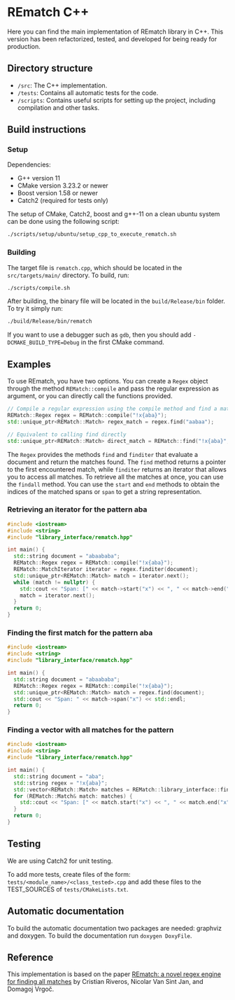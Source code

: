 # REmatch C++

Here you can find the main implementation of REmatch library in C++. This version has been refactorized, tested, and developed for being ready for production. 

## Directory structure

* `/src`: The C++ implementation.
* `/tests`: Contains all automatic tests for the code.
* `/scripts`: Contains useful scripts for setting up the project, including compilation and other tasks.

## Build instructions

### Setup

Dependencies:

* G++ version 11
* CMake version 3.23.2 or newer
* Boost version 1.58 or newer
* Catch2 (required for tests only)

The setup of CMake, Catch2, boost and g++-11 on a clean ubuntu system can be done using the following script:

```bash
./scripts/setup/ubuntu/setup_cpp_to_execute_rematch.sh
```

### Building

The target file is `rematch.cpp`, which should be located in the `src/targets/main/` directory. To build, run:

```bash
./scripts/compile.sh
```

After building, the binary file will be located in the `build/Release/bin` folder. To try it simply run:

```bash
./build/Release/bin/rematch
```

If you want to use a debugger such as `gdb`, then you should add `-DCMAKE_BUILD_TYPE=Debug` in the first CMake command.

## Examples

To use REmatch, you have two options. You can create a `Regex` object through the method `REMatch::compile` and pass the regular expression as argument, or you can directly call the functions provided. 

```cpp
// Compile a regular expression using the compile method and find a match
REMatch::Regex regex = REMatch::compile("!x{aba}");
std::unique_ptr<REMatch::Match> regex_match = regex.find("aabaa");

// Equivalent to calling find directly
std::unique_ptr<REMatch::Match> direct_match = REMatch::find("!x{aba}", "aabaa");
```

The `Regex` provides the methods `find` and `finditer` that evaluate a document and return the matches found. The `find` method returns a pointer to the first encountered match, while `finditer` returns an iterator that allows you to access all matches. To retrieve all the matches at once, you can use the `findall` method. You can use the `start` and `end` methods to obtain the indices of the matched spans or `span` to get a string representation.

### Retrieving an iterator for the pattern aba

```cpp
#include <iostream>
#include <string>
#include "library_interface/rematch.hpp"

int main() {
  std::string document = "abaababa";
  REMatch::Regex regex = REMatch::compile("!x{aba}");
  REMatch::MatchIterator iterator = regex.finditer(document);
  std::unique_ptr<REMatch::Match> match = iterator.next();
  while (match != nullptr) {
    std::cout << "Span: [" << match->start("x") << ", " << match->end("x") << ">" << std::endl;
    match = iterator.next();
  }
  return 0;
}
```

### Finding the first match for the pattern aba

```cpp
#include <iostream>
#include <string>
#include "library_interface/rematch.hpp"

int main() {
  std::string document = "abaababa";
  REMatch::Regex regex = REMatch::compile("!x{aba}");
  std::unique_ptr<REMatch::Match> match = regex.find(document);
  std::cout << "Span: " << match->span("x") << std::endl;
  return 0;
}
```

### Finding a vector with all matches for the pattern

```cpp
#include <iostream>
#include <string>
#include "library_interface/rematch.hpp"

int main() {
  std::string document = "aba";
  std::string regex = "!x{aba}";
  std::vector<REMatch::Match> matches = REMatch::library_interface::findall(regex, document);
  for (REMatch::Match& match: matches) {
    std::cout << "Span: [" << match.start("x") << ", " << match.end("x") << ">" << std::endl;
  }
  return 0;
}
```

## Testing

We are using Catch2 for unit testing.

To add more tests, create files of the form: `tests/<module_name>/<class_tested>.cpp` and add these files to the TEST_SOURCES of `tests/CMakeLists.txt`.

## Automatic documentation

To build the automatic documentation two packages are needed: graphviz and doxygen. To build the documentation run `doxygen DoxyFile`.

## Reference

This implementation is based on the paper [REmatch: a novel regex engine for finding all matches](https://www.vldb.org/pvldb/vol16/p2792-vrgoc.pdf) by Cristian Riveros, Nicolar Van Sint Jan, and Domagoj Vrgoč.
